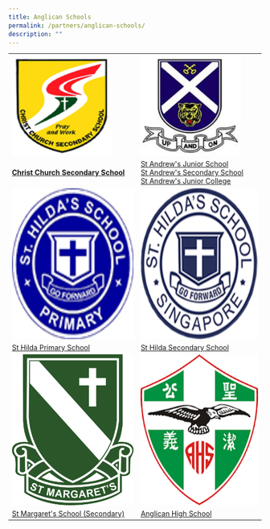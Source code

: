 ```yaml
---
title: Anglican Schools
permalink: /partners/anglican-schools/
description: ""
---
```

<font size="5"></font><table>
<tbody><tr>
		<td><img alt="chr logo" src="/images/Partners%20Anglican%20Schools/chr_logo.png" style="width:200px;height:200px;"> </td>
		<td><img alt="standrew logo" src="/images/Partners%20Anglican%20Schools/st%20andrews%20sec_logo.jpg" style="width:200px;height:200px;"> </td>
</tr>
<tr>
<td><b><a href="https://www.christchurchsec.moe.edu.sg/"> Christ Church Secondary School </a></b></td>
<td><a href="https://www.saintandrewsjunior.moe.edu.sg/">St Andrew's Junior School</a><br>
<a href="https://www.standrewssec.moe.edu.sg/">St Andrew's Secondary School</a><br>
<a href="https://www.standrewsjc.moe.edu.sg/">St Andrew's Junior College</a>
</td>
</tr>
	<tr>
		<td><img alt="hilda pri logo" src="/images/Partners%20Anglican%20Schools/hilda%20primary%20school_logo.png" style="width:900px;height:300px;"> </td>
		<td><img alt="hilda sec logo" src="/images/Partners%20Anglican%20Schools/qb_school_logo.png" style="width:900px;height:300px;"> </td>
</tr>
<tr>
<td><a href="https://www.shps.moe.edu.sg/"> St Hilda Primary School </a></td>
<td><a href="https://www.sthildassec.moe.edu.sg/">St Hilda Secondary School</a>
</td>
</tr>
	<tr>
		<td><img alt="smss logo" src="/images/Partners%20Anglican%20Schools/smss_logo.png" style="width:900px;height:300px;"> </td>
		<td><img alt="anglican logo" src="/images/Partners%20Anglican%20Schools/anglican_high_school_logo.png" style="width:900px;height:300px;"> </td>
</tr>
<tr>
<td><a href="https://www.stmargaretssec.moe.edu.sg/"> St Margaret's School (Secondary)</a></td>
<td><a href="https://www.anglicanhigh.moe.edu.sg/">Anglican High School</a><br>
	</td></tr>
</tbody></table>